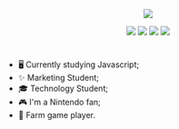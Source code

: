 
<!--Name-->
<p align="center"> 
    <img src="https://readme-typing-svg.herokuapp.com?color=5F8D42&lines=I'm+a+Front-end+developer;I'm+a+UX%2FUI+designer"(https://git.io/typing-svg)>
 </p>
 
 <div align="center"> 
 <a href="https://www.linkedin.com/in/aliciarsz/"><img src="https://images2.imgbox.com/13/fd/k3Q3WVrb_o.png"/></a>
 <a href="#"><img src="https://images2.imgbox.com/6f/02/fC2mHUwi_o.png"/></a>
 <a href="https://codepen.io/allysr"><img src="https://images2.imgbox.com/09/1b/IcNvJqD3_o.png"/></a>
 <a href="https://www.figma.com/@allysr"><img src="https://images2.imgbox.com/cd/31/fMCSG6Lo_o.png"/></a>


 </div>

 
<h1></h1>
 

<!--text-->

<div>
   
-  🖥 Currently studying Javascript;
-  ✨ Marketing Student;
-  🎓 Technology Student;
-  🎮 I'm a Nintendo fan;
-  🌱 Farm game player.

   
</div>


<h1></h1>
<!--Icons-->
<!-- <h3>Hard Skills: </h3>
<div align="center">
    <p align="center">▪ Front-end Developer</p>
    <img alt="Js" height="25"  src="https://raw.githubusercontent.com/devicons/devicon/master/icons/javascript/javascript-plain.svg">&nbsp
    <img alt="HTML" height="25"  src="https://raw.githubusercontent.com/devicons/devicon/master/icons/html5/html5-original.svg">&nbsp
    <img alt="CSS" height="25"  src="https://raw.githubusercontent.com/devicons/devicon/master/icons/css3/css3-original.svg"> &nbsp
</div>
<br>
<div align="center">
    <p align="center">▪ UX/UI Designer </p>
    <img alt="miro" height="25"  src="https://avatar-prod-us-east-2.webexcontent.com/Avtr~V1~d00e964b-8d2e-4cee-8b01-f82ba0327257/V1~ddd54ccfe97c245e3ee0981d213585598ff8dcc2926a85352dd0a1c539768ad4~b09a6adaf2744d959da9ad95455d6433?quarantineState=evaluating">&nbsp
    <img alt="indesign" height="25"  src="https://pt.wizcase.com/wp-content/uploads/2020/12/IndESIGN-LOGO.png">&nbsp
     <img alt="figma" height="25"  src="https://upload.wikimedia.org/wikipedia/commons/3/33/Figma-logo.svg">&nbsp
 -->
</div>


     
         
   

     
     
     
  
